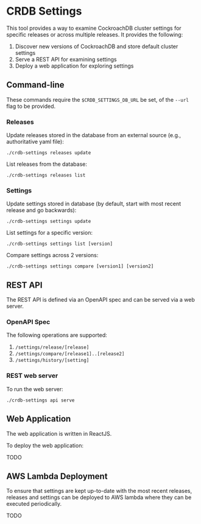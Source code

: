 # CRDB Settings

This tool provides a way to examine CockroachDB cluster settings for specific releases or across
multiple releases. It provides the following:

1. Discover new versions of CockroachDB and store default cluster settings
2. Serve a REST API for examining settings
3. Deploy a web application for exploring settings

## Command-line

These commands require the `$CRDB_SETTINGS_DB_URL` be set, of the `--url` flag to be provided.

### Releases

Update releases stored in the database from an external source (e.g., authoritative yaml file):

```
./crdb-settings releases update
```

List releases from the database:

```
./crdb-settings releases list
```

### Settings

Update settings stored in database (by default, start with most recent release and go backwards):

```
./crdb-settings settings update
```

List settings for a specific version:

```
./crdb-settings settings list [version]
```

Compare settings across 2 versions:

```
./crdb-settings settings compare [version1] [version2]
```

## REST API

The REST API is defined via an OpenAPI spec and can be served via a web server.

### OpenAPI Spec

The following operations are supported:

1. `/settings/release/[release]`
2. `/settings/compare/[release1]..[release2]`
3. `/settings/history/[setting]`

### REST web server

To run the web server:

```
./crdb-settings api serve
```

## Web Application

The web application is written in ReactJS.

To deploy the web application:

TODO

## AWS Lambda Deployment

To ensure that settings are kept up-to-date with the most recent releases, releases and settings
can be deployed to AWS lambda where they can be executed periodically.

TODO



